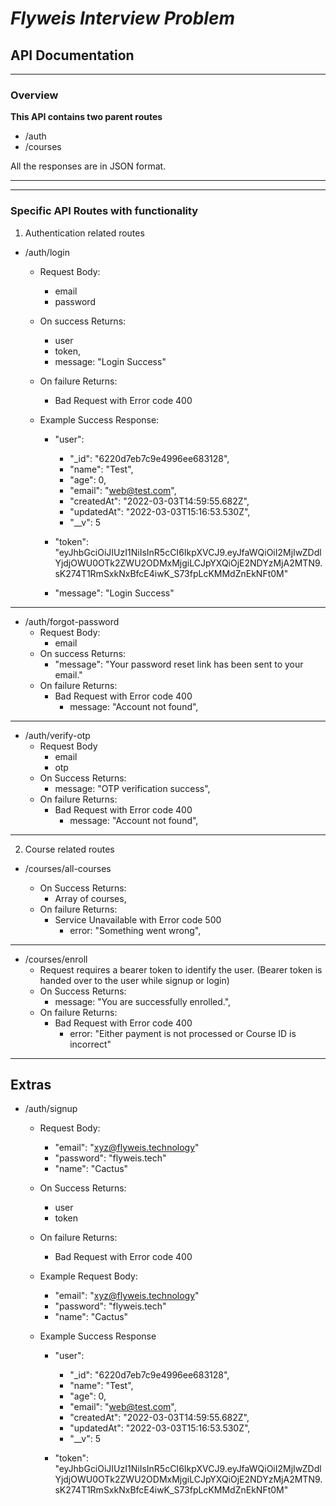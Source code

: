 # _Flyweis Interview Problem_

## API Documentation

---

### Overview

**This API contains two parent routes**

- /auth
- /courses

All the responses are in JSON format.

---

---

### Specific API Routes with functionality

1. Authentication related routes

- /auth/login

  - Request Body:
    - email
    - password
  - On success Returns:
    - user
    - token,
    - message: "Login Success"
  - On failure Returns:

    - Bad Request with Error code 400

  - Example Success Response:

    - "user":

      - "\_id": "6220d7eb7c9e4996ee683128",
      - "name": "Test",
      - "age": 0,
      - "email": "web@test.com",
      - "createdAt": "2022-03-03T14:59:55.682Z",
      - "updatedAt": "2022-03-03T15:16:53.530Z",
      - "\_\_v": 5

    - "token": "eyJhbGciOiJIUzI1NiIsInR5cCI6IkpXVCJ9.eyJfaWQiOiI2MjIwZDdlYjdjOWU0OTk2ZWU2ODMxMjgiLCJpYXQiOjE2NDYzMjA2MTN9.sK274T1RmSxkNxBfcE4iwK_S73fpLcKMMdZnEkNFt0M"

    - "message": "Login Success"

---

- /auth/forgot-password
  - Request Body:
    - email
  - On success Returns:
    - "message": "Your password reset link has been sent to your email."
  - On failure Returns:
    - Bad Request with Error code 400
      - message: "Account not found",

---

- /auth/verify-otp
  - Request Body
    - email
    - otp
  - On Success Returns:
    - message: "OTP verification success",
  - On failure Returns:
    - Bad Request with Error code 400
      - message: "Account not found",

---

2. Course related routes

- /courses/all-courses

  - On Success Returns:
    - Array of courses,
  - On failure Returns:
    - Service Unavailable with Error code 500
      - error: "Something went wrong",

---

- /courses/enroll
  - Request requires a bearer token to identify the user. (Bearer token is handed over to the user while signup or login)
  - On Success Returns:
    - message: "You are successfully enrolled.",
  - On failure Returns:
    - Bad Request with Error code 400
      - error: "Either payment is not processed or Course ID is incorrect"

---

## Extras

- /auth/signup

  - Request Body:

    - "email": "xyz@flyweis.technology"
    - "password": "flyweis.tech"
    - "name": "Cactus"

  - On Success Returns:

    - user
    - token

  - On failure Returns:

    - Bad Request with Error code 400

  - Example Request Body:

    - "email": "xyz@flyweis.technology"
    - "password": "flyweis.tech"
    - "name": "Cactus"

  - Example Success Response

    - "user":

      - "\_id": "6220d7eb7c9e4996ee683128",
      - "name": "Test",
      - "age": 0,
      - "email": "web@test.com",
      - "createdAt": "2022-03-03T14:59:55.682Z",
      - "updatedAt": "2022-03-03T15:16:53.530Z",
      - "\_\_v": 5

    - "token": "eyJhbGciOiJIUzI1NiIsInR5cCI6IkpXVCJ9.eyJfaWQiOiI2MjIwZDdlYjdjOWU0OTk2ZWU2ODMxMjgiLCJpYXQiOjE2NDYzMjA2MTN9.sK274T1RmSxkNxBfcE4iwK_S73fpLcKMMdZnEkNFt0M"
